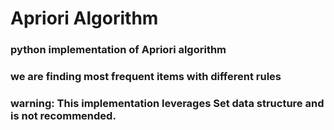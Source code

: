 # Apriori Algorithm

### python implementation of Apriori algorithm

### we are finding most frequent items with different rules

### warning: This implementation leverages Set data structure and is not recommended.

